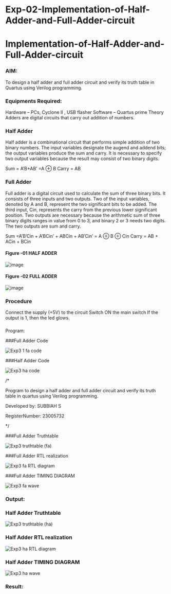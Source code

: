 # Exp-02-Implementation-of-Half-Adder-and-Full-Adder-circuit

# Implementation-of-Half-Adder-and-Full-Adder-circuit
### AIM:
To design a half adder and full adder circuit and verify its truth table in Quartus using Verilog programming.

### Equipments Required:
Hardware – PCs, Cyclone II , USB flasher
Software – Quartus prime
Theory
Adders are digital circuits that carry out addition of numbers.

### Half Adder
Half adder is a combinational circuit that performs simple addition of two binary numbers. The input variables designate the augend and addend bits; the output variables produce the sum and carry. It is necessary to specify two output variables because the result may consist of two binary digits.

Sum = A’B+AB’ =A ⊕ B Carry = AB

### Full Adder
Full adder is a digital circuit used to calculate the sum of three binary bits. It consists of three inputs and two outputs. Two of the input variables, denoted by A and B, represent the two significant bits to be added. The third input, Cin, represents the carry from the previous lower significant position. Two outputs are necessary because the arithmetic sum of three binary digits ranges in value from 0 to 3, and binary 2 or 3 needs two digits. The two outputs are sum and carry.

Sum =A’B’Cin + A’BCin’ + ABCin + AB’Cin’ = A ⊕ B ⊕ Cin Carry = AB + ACin + BCin

 

#### Figure -01 HALF ADDER 

![image](https://user-images.githubusercontent.com/36288975/163552156-a13e5a56-c638-4110-97d9-8896907c8d25.png)

#### Figure -02 FULL ADDER 

![image](https://user-images.githubusercontent.com/36288975/163552057-b3547877-6d07-45b4-b7e0-bcfebfad9e1d.png)

### Procedure

Connect the supply (+5V) to the circuit
Switch ON the main switch
If the output is 1, then the led glows.
### 
Program:

###Full Adder Code

![Exp3 1 fa code](https://github.com/SUBBIAH1904/Exp-02-Implementation-of-Half-Adder-and-Full-Adder-circuit/assets/147473604/ca2cec42-0ef0-4df9-8dde-90f1598eef63)


###Half Adder Code

![Exp3 ha code](https://github.com/SUBBIAH1904/Exp-02-Implementation-of-Half-Adder-and-Full-Adder-circuit/assets/147473604/4789ec7f-ae6a-45fa-9836-c39c51a8d77a)

/*

Program to design a half adder and full adder circuit and verify its truth table in quartus using Verilog programming.

Developed by: SUBBIAH S

RegisterNumber:  23005732

*/

###Full Adder Truthtable 

![Exp3 truthtable (fa)](https://github.com/SUBBIAH1904/Exp-02-Implementation-of-Half-Adder-and-Full-Adder-circuit/assets/147473604/39811e8b-9a49-4de5-9a51-3e563d37ba60)

###Full Adder RTL realization

![Exp3 fa RTL diagram](https://github.com/SUBBIAH1904/Exp-02-Implementation-of-Half-Adder-and-Full-Adder-circuit/assets/147473604/b4fac74f-0ba1-4d15-ac44-c3f1c455e2e3)


###Full Adder TIMING DIAGRAM

![Exp3 fa wave](https://github.com/SUBBIAH1904/Exp-02-Implementation-of-Half-Adder-and-Full-Adder-circuit/assets/147473604/76f1cd3f-8a02-4d86-8620-4b15e224153a)


### Output:

### Half Adder Truthtable

![Exp3 truthtable (ha)](https://github.com/SUBBIAH1904/Exp-02-Implementation-of-Half-Adder-and-Full-Adder-circuit/assets/147473604/6825c050-4c86-4351-aa57-ad0790358939)

### Half Adder RTL  realization

![Exp3 ha RTL diagram](https://github.com/SUBBIAH1904/Exp-02-Implementation-of-Half-Adder-and-Full-Adder-circuit/assets/147473604/2ac850fd-6f6f-455a-a5ee-d1722c3b26e8)

### Half Adder TIMING DIAGRAM

![Exp3 ha wave](https://github.com/SUBBIAH1904/Exp-02-Implementation-of-Half-Adder-and-Full-Adder-circuit/assets/147473604/991524a3-4fc8-4e4a-b0c4-4d102e62dd8a)


### Result:
